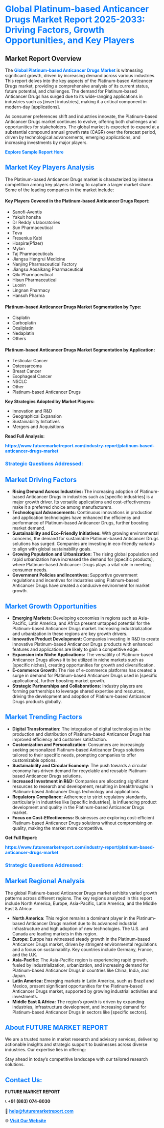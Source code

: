 <h1 style="color: #007BFF;">Global Platinum-based Anticancer Drugs Market Report 2025-2033: Driving Factors, Growth Opportunities, and Key Players</h1>

<section id="overview">
<h2>Market Report Overview</h2>
<p>The <a href="https://www.futuremarketreport.com/industry-report/platinum-based-anticancer-drugs-market" style="color: #007BFF; text-decoration: none;"><strong>Global Platinum-based Anticancer Drugs Market</strong></a> is witnessing significant growth, driven by increasing demand across various industries. This report delves into the key aspects of the Platinum-based Anticancer Drugs market, providing a comprehensive analysis of its current status, future potential, and challenges. The demand for Platinum-based Anticancer Drugs has surged due to its wide-ranging applications in industries such as [insert industries], making it a critical component in modern-day [applications].</p>
<p>As consumer preferences shift and industries innovate, the Platinum-based Anticancer Drugs market continues to evolve, offering both challenges and opportunities for stakeholders. The global market is expected to expand at a substantial compound annual growth rate (CAGR) over the forecast period, driven by technological advancements, emerging applications, and increasing investments by major players.</p>
</section>

<section id="overview">
<p><a href="https://www.futuremarketreport.com/request-sample/reportId=127116" style="color: #007BFF; text-decoration: none;"><strong>Explore Sample Report Here</strong></a></p>
</section>

<section id="key-players">
<h2 style="color: #007BFF;">Market Key Players Analysis</h2>
<p>The Platinum-based Anticancer Drugs market is characterized by intense competition among key players striving to capture a larger market share. Some of the leading companies in the market include:</p>
<h4>Key Players Covered in the Platinum-based Anticancer Drugs Report:</h4>
<ul><li>Sanofi-Aventis</li><li>Yakult honsha</li><li>Dr Reddy`s laboratories</li><li>Sun Pharmaceutical</li><li>Teva</li><li>Fresenius Kabi</li><li>Hospira(Pfizer)</li><li>Mylan</li><li>Taj Pharmaceuticals</li><li>Jiangsu Hengrui Medicine</li><li>Nanjing Pharmaceutical Factory</li><li>Jiangsu Aosaikang Pharmaceutical</li><li>Qilu Pharmaceutical</li><li>Hisun Pharmaceutical</li><li>Luoxin</li><li>Lingnan Pharmacy</li><li>Hansoh Pharma</li></ul>
<h4>Platinum-based Anticancer Drugs Market Segmentation by Type:</h4>
<ul><li>Cisplatin</li><li>Carboplatin</li><li>Oxaliplatin</li><li>Nedaplatin</li><li>Others</li></ul>

<h4>Platinum-based Anticancer Drugs Market Segmentation by Application:</h4>
<ul><li>Testicular Cancer</li><li>Osteosarcoma</li><li>Breast Cancer</li><li>Esophageal Cancer</li><li>NSCLC</li><li>Other</li><li>Platinum-based Anticancer Drugs</li></ul>
<p><strong>Key Strategies Adopted by Market Players:</strong></p>
<ul>
<li>Innovation and R&D</li>
<li>Geographical Expansion</li>
<li>Sustainability Initiatives</li>
<li>Mergers and Acquisitions</li>
</ul>
</section>

<section>
<p><strong>Read Full Analysis: </strong></p><a href="https://www.futuremarketreport.com/industry-report/platinum-based-anticancer-drugs-market" style="color: #007BFF; text-decoration: none;"><strong>https://www.futuremarketreport.com/industry-report/platinum-based-anticancer-drugs-market</strong></a>
<h3 style="color: #007BFF;">Strategic Questions Addressed:</h3>
</section>

<section id="driving-factors">
<h2 style="color: #007BFF;">Market Driving Factors</h2>
<ul>
<li><strong>Rising Demand Across Industries:</strong> The increasing adoption of Platinum-based Anticancer Drugs in industries such as [specific industries] is a major growth driver. Its versatile applications and cost-effectiveness make it a preferred choice among manufacturers.</li>
<li><strong>Technological Advancements:</strong> Continuous innovations in production and application technologies have enhanced the efficiency and performance of Platinum-based Anticancer Drugs, further boosting market demand.</li>
<li><strong>Sustainability and Eco-Friendly Initiatives:</strong> With growing environmental concerns, the demand for sustainable Platinum-based Anticancer Drugs solutions has surged. Companies are investing in eco-friendly variants to align with global sustainability goals.</li>
<li><strong>Growing Population and Urbanization:</strong> The rising global population and rapid urbanization have increased the demand for [specific products], where Platinum-based Anticancer Drugs plays a vital role in meeting consumer needs.</li>
<li><strong>Government Policies and Incentives:</strong> Supportive government regulations and incentives for industries using Platinum-based Anticancer Drugs have created a conducive environment for market growth.</li>
</ul>
</section>

<section id="growth-opportunities">
<h2 style="color: #007BFF;">Market Growth Opportunities</h2>
<ul>
<li><strong>Emerging Markets:</strong> Developing economies in regions such as Asia-Pacific, Latin America, and Africa present untapped potential for the Platinum-based Anticancer Drugs market. Increasing industrialization and urbanization in these regions are key growth drivers.</li>
<li><strong>Innovative Product Development:</strong> Companies investing in R&D to create innovative Platinum-based Anticancer Drugs products with enhanced features and applications are likely to gain a competitive edge.</li>
<li><strong>Expansion into Niche Applications:</strong> The versatility of Platinum-based Anticancer Drugs allows it to be utilized in niche markets such as [specific niches], creating opportunities for growth and diversification.</li>
<li><strong>E-commerce Growth:</strong> The rise of e-commerce platforms has created a surge in demand for Platinum-based Anticancer Drugs used in [specific applications], further boosting market growth.</li>
<li><strong>Strategic Partnerships and Collaborations:</strong> Industry players are forming partnerships to leverage shared expertise and resources, driving the development and adoption of Platinum-based Anticancer Drugs products globally.</li>
</ul>
</section>

<section id="trending-factors">
<h2 style="color: #007BFF;">Market Trending Factors</h2>
<ul>
<li><strong>Digital Transformation:</strong> The integration of digital technologies in the production and distribution of Platinum-based Anticancer Drugs has improved efficiency and customer satisfaction.</li>
<li><strong>Customization and Personalization:</strong> Consumers are increasingly seeking personalized Platinum-based Anticancer Drugs solutions tailored to their specific needs, prompting companies to offer customizable options.</li>
<li><strong>Sustainability and Circular Economy:</strong> The push towards a circular economy has driven demand for recyclable and reusable Platinum-based Anticancer Drugs solutions.</li>
<li><strong>Increased Investment in R&D:</strong> Companies are allocating significant resources to research and development, resulting in breakthroughs in Platinum-based Anticancer Drugs technology and applications.</li>
<li><strong>Regulatory Compliance:</strong> Adherence to strict regulatory standards, particularly in industries like [specific industries], is influencing product development and quality in the Platinum-based Anticancer Drugs market.</li>
<li><strong>Focus on Cost-Effectiveness:</strong> Businesses are exploring cost-efficient Platinum-based Anticancer Drugs solutions without compromising on quality, making the market more competitive.</li>
</ul>
</section>

<section>
<p><strong>Get Full Report: </strong></p><a href="https://www.futuremarketreport.com/industry-report/platinum-based-anticancer-drugs-market" style="color: #007BFF; text-decoration: none;"><strong>https://www.futuremarketreport.com/industry-report/platinum-based-anticancer-drugs-market</strong></a>
<h3 style="color: #007BFF;">Strategic Questions Addressed:</h3>
</section>


<section id="regional-analysis">
<h2 style="color: #007BFF;">Market Regional Analysis</h2>
<p>The global Platinum-based Anticancer Drugs market exhibits varied growth patterns across different regions. The key regions analyzed in this report include North America, Europe, Asia-Pacific, Latin America, and the Middle East & Africa:</p>
<ul>
<li><strong>North America:</strong> This region remains a dominant player in the Platinum-based Anticancer Drugs market due to its advanced industrial infrastructure and high adoption of new technologies. The U.S. and Canada are leading markets in this region.</li>
<li><strong>Europe:</strong> Europe has witnessed steady growth in the Platinum-based Anticancer Drugs market, driven by stringent environmental regulations and a focus on sustainability. Key countries include Germany, France, and the U.K.</li>
<li><strong>Asia-Pacific:</strong> The Asia-Pacific region is experiencing rapid growth, fueled by industrialization, urbanization, and increasing demand for Platinum-based Anticancer Drugs in countries like China, India, and Japan.</li>
<li><strong>Latin America:</strong> Emerging markets in Latin America, such as Brazil and Mexico, present significant opportunities for the Platinum-based Anticancer Drugs market, supported by growing industrial activities and investments.</li>
<li><strong>Middle East & Africa:</strong> The region’s growth is driven by expanding industries, infrastructure development, and increasing demand for Platinum-based Anticancer Drugs in sectors like [specific sectors].</li>
</ul>
</section>

<footer>
<h2 style="color: #007BFF;">About FUTURE MARKET REPORT</h2>
<p>We are a trusted name in market research and advisory services, delivering actionable insights and strategic support to businesses across diverse industries. Our expertise lies in offering:</p>

<p>Stay ahead in today’s competitive landscape with our tailored research solutions.</p>

<h2 style="color: #007BFF;">Contact Us:</h2>
<p><strong>FUTURE MARKET REPORT</strong></p>
<p>📞 <strong>+91 (883) 074-8030</strong></p>
<p>📧 <strong><a href="mailto:help@futuremarketreport.com" style="color: #007BFF;">help@futuremarketreport.com</a></strong></p>
<p>🌐 <strong><a href="https://www.futuremarketreport.com/" style="color: #007BFF;">Visit Our Website</a></strong></p>
</footer>